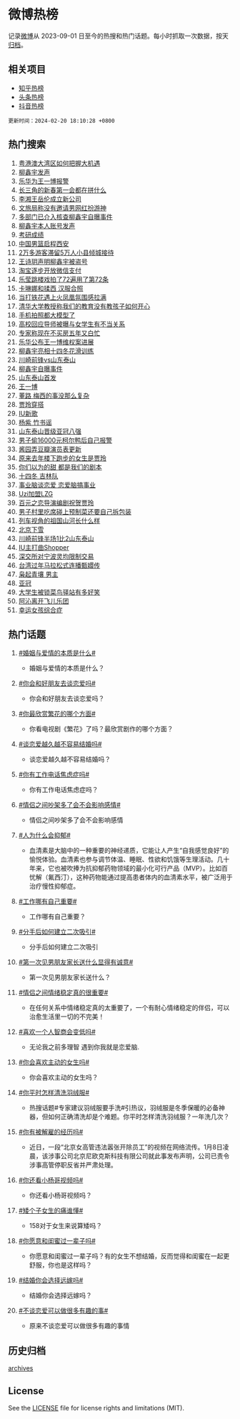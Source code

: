 # 微博热榜

记录[微博](https://www.weibo.com)从 2023-09-01 日至今的热搜和热门话题。每小时抓取一次数据，按天[归档](archives)。

## 相关项目

- [知乎热榜](https://github.com/hotarchive/zhihu)
- [头条热榜](https://github.com/hotarchive/toutiao)
- [抖音热榜](https://github.com/hotarchive/douyin)


`更新时间：2024-02-20 18:10:28 +0800`

## 热门搜索

1. [粤港澳大湾区如何把握大机遇](https://m.weibo.cn/search?containerid=100103type%3D1%26t%3D10%26q%3D%23%E7%B2%A4%E6%B8%AF%E6%BE%B3%E5%A4%A7%E6%B9%BE%E5%8C%BA%E5%A6%82%E4%BD%95%E6%8A%8A%E6%8F%A1%E5%A4%A7%E6%9C%BA%E9%81%87%23&stream_entry_id=51&isnewpage=1&extparam=seat%3D1%26pos%3D0%26dgr%3D0%26filter_type%3Drealtimehot%26c_type%3D51%26stream_entry_id%3D51%26cate%3D10103%26q%3D%2523%25E7%25B2%25A4%25E6%25B8%25AF%25E6%25BE%25B3%25E5%25A4%25A7%25E6%25B9%25BE%25E5%258C%25BA%25E5%25A6%2582%25E4%25BD%2595%25E6%258A%258A%25E6%258F%25A1%25E5%25A4%25A7%25E6%259C%25BA%25E9%2581%2587%2523%26display_time%3D1708423826%26pre_seqid%3D1708423826940028612213)
1. [柳鑫宇发声](https://m.weibo.cn/search?containerid=100103type%3D1%26t%3D10%26q%3D%E6%9F%B3%E9%91%AB%E5%AE%87%E5%8F%91%E5%A3%B0&stream_entry_id=31&isnewpage=1&extparam=seat%3D1%26band_rank%3D1%26filter_type%3Drealtimehot%26c_type%3D31%26realpos%3D1%26cate%3D5001%26lcate%3D5001%26flag%3D2%26dgr%3D0%26q%3D%25E6%259F%25B3%25E9%2591%25AB%25E5%25AE%2587%25E5%258F%2591%25E5%25A3%25B0%26stream_entry_id%3D31%26pos%3D0%26display_time%3D1708423826%26pre_seqid%3D1708423826940028612213)
1. [乐华为王一博报警](https://m.weibo.cn/search?containerid=100103type%3D1%26t%3D10%26q%3D%E4%B9%90%E5%8D%8E%E4%B8%BA%E7%8E%8B%E4%B8%80%E5%8D%9A%E6%8A%A5%E8%AD%A6&stream_entry_id=31&isnewpage=1&extparam=seat%3D1%26band_rank%3D2%26filter_type%3Drealtimehot%26c_type%3D31%26realpos%3D2%26cate%3D5001%26lcate%3D5001%26flag%3D1%26dgr%3D0%26q%3D%25E4%25B9%2590%25E5%258D%258E%25E4%25B8%25BA%25E7%258E%258B%25E4%25B8%2580%25E5%258D%259A%25E6%258A%25A5%25E8%25AD%25A6%26stream_entry_id%3D31%26pos%3D1%26display_time%3D1708423826%26pre_seqid%3D1708423826940028612213)
1. [长三角的新春第一会都在拼什么](https://m.weibo.cn/search?containerid=100103type%3D1%26t%3D10%26q%3D%23%E9%95%BF%E4%B8%89%E8%A7%92%E7%9A%84%E6%96%B0%E6%98%A5%E7%AC%AC%E4%B8%80%E4%BC%9A%E9%83%BD%E5%9C%A8%E6%8B%BC%E4%BB%80%E4%B9%88%23&stream_entry_id=31&isnewpage=1&extparam=seat%3D1%26band_rank%3D3%26filter_type%3Drealtimehot%26c_type%3D31%26realpos%3D3%26cate%3D5001%26lcate%3D5001%26flag%3D1%26dgr%3D0%26q%3D%2523%25E9%2595%25BF%25E4%25B8%2589%25E8%25A7%2592%25E7%259A%2584%25E6%2596%25B0%25E6%2598%25A5%25E7%25AC%25AC%25E4%25B8%2580%25E4%25BC%259A%25E9%2583%25BD%25E5%259C%25A8%25E6%258B%25BC%25E4%25BB%2580%25E4%25B9%2588%2523%26stream_entry_id%3D31%26pos%3D2%26display_time%3D1708423826%26pre_seqid%3D1708423826940028612213)
1. [李湘王岳伦成立新公司](https://m.weibo.cn/search?containerid=100103type%3D1%26t%3D10%26q%3D%23%E6%9D%8E%E6%B9%98%E7%8E%8B%E5%B2%B3%E4%BC%A6%E6%88%90%E7%AB%8B%E6%96%B0%E5%85%AC%E5%8F%B8%23&stream_entry_id=31&isnewpage=1&extparam=seat%3D1%26band_rank%3D4%26filter_type%3Drealtimehot%26c_type%3D31%26realpos%3D4%26cate%3D5001%26lcate%3D5001%26flag%3D1%26dgr%3D0%26q%3D%2523%25E6%259D%258E%25E6%25B9%2598%25E7%258E%258B%25E5%25B2%25B3%25E4%25BC%25A6%25E6%2588%2590%25E7%25AB%258B%25E6%2596%25B0%25E5%2585%25AC%25E5%258F%25B8%2523%26stream_entry_id%3D31%26pos%3D3%26display_time%3D1708423826%26pre_seqid%3D1708423826940028612213)
1. [文旅局称没有邀请男网红扮游神](https://m.weibo.cn/search?containerid=100103type%3D1%26t%3D10%26q%3D%23%E6%96%87%E6%97%85%E5%B1%80%E7%A7%B0%E6%B2%A1%E6%9C%89%E9%82%80%E8%AF%B7%E7%94%B7%E7%BD%91%E7%BA%A2%E6%89%AE%E6%B8%B8%E7%A5%9E%23&stream_entry_id=31&isnewpage=1&extparam=seat%3D1%26band_rank%3D5%26filter_type%3Drealtimehot%26c_type%3D31%26realpos%3D5%26cate%3D5001%26lcate%3D5001%26flag%3D1%26dgr%3D0%26q%3D%2523%25E6%2596%2587%25E6%2597%2585%25E5%25B1%2580%25E7%25A7%25B0%25E6%25B2%25A1%25E6%259C%2589%25E9%2582%2580%25E8%25AF%25B7%25E7%2594%25B7%25E7%25BD%2591%25E7%25BA%25A2%25E6%2589%25AE%25E6%25B8%25B8%25E7%25A5%259E%2523%26stream_entry_id%3D31%26pos%3D4%26display_time%3D1708423826%26pre_seqid%3D1708423826940028612213)
1. [多部门已介入核查柳鑫宇自曝事件](https://m.weibo.cn/search?containerid=100103type%3D1%26t%3D10%26q%3D%23%E5%A4%9A%E9%83%A8%E9%97%A8%E5%B7%B2%E4%BB%8B%E5%85%A5%E6%A0%B8%E6%9F%A5%E6%9F%B3%E9%91%AB%E5%AE%87%E8%87%AA%E6%9B%9D%E4%BA%8B%E4%BB%B6%23&stream_entry_id=31&isnewpage=1&extparam=seat%3D1%26band_rank%3D6%26filter_type%3Drealtimehot%26c_type%3D31%26realpos%3D6%26cate%3D5001%26lcate%3D5001%26flag%3D2%26dgr%3D0%26q%3D%2523%25E5%25A4%259A%25E9%2583%25A8%25E9%2597%25A8%25E5%25B7%25B2%25E4%25BB%258B%25E5%2585%25A5%25E6%25A0%25B8%25E6%259F%25A5%25E6%259F%25B3%25E9%2591%25AB%25E5%25AE%2587%25E8%2587%25AA%25E6%259B%259D%25E4%25BA%258B%25E4%25BB%25B6%2523%26stream_entry_id%3D31%26pos%3D5%26display_time%3D1708423826%26pre_seqid%3D1708423826940028612213)
1. [柳鑫宇本人账号发声](https://m.weibo.cn/search?containerid=100103type%3D1%26t%3D10%26q%3D%E6%9F%B3%E9%91%AB%E5%AE%87%E6%9C%AC%E4%BA%BA%E8%B4%A6%E5%8F%B7%E5%8F%91%E5%A3%B0&stream_entry_id=31&isnewpage=1&extparam=seat%3D1%26band_rank%3D7%26filter_type%3Drealtimehot%26c_type%3D31%26realpos%3D7%26cate%3D5001%26lcate%3D5001%26flag%3D1%26dgr%3D0%26q%3D%25E6%259F%25B3%25E9%2591%25AB%25E5%25AE%2587%25E6%259C%25AC%25E4%25BA%25BA%25E8%25B4%25A6%25E5%258F%25B7%25E5%258F%2591%25E5%25A3%25B0%26stream_entry_id%3D31%26pos%3D6%26display_time%3D1708423826%26pre_seqid%3D1708423826940028612213)
1. [考研成绩](https://m.weibo.cn/search?containerid=100103type%3D1%26t%3D10%26q%3D%E8%80%83%E7%A0%94%E6%88%90%E7%BB%A9&stream_entry_id=31&isnewpage=1&extparam=seat%3D1%26band_rank%3D8%26filter_type%3Drealtimehot%26c_type%3D31%26realpos%3D8%26cate%3D5001%26lcate%3D5001%26flag%3D1%26dgr%3D0%26q%3D%25E8%2580%2583%25E7%25A0%2594%25E6%2588%2590%25E7%25BB%25A9%26stream_entry_id%3D31%26pos%3D7%26display_time%3D1708423826%26pre_seqid%3D1708423826940028612213)
1. [中国男篮启程西安](https://m.weibo.cn/search?containerid=100103type%3D1%26t%3D10%26q%3D%23%E4%B8%AD%E5%9B%BD%E7%94%B7%E7%AF%AE%E5%90%AF%E7%A8%8B%E8%A5%BF%E5%AE%89%23&stream_entry_id=31&isnewpage=1&extparam=seat%3D1%26band_rank%3D9%26filter_type%3Drealtimehot%26c_type%3D31%26realpos%3D9%26cate%3D5001%26lcate%3D5001%26flag%3D32768%26dgr%3D0%26q%3D%2523%25E4%25B8%25AD%25E5%259B%25BD%25E7%2594%25B7%25E7%25AF%25AE%25E5%2590%25AF%25E7%25A8%258B%25E8%25A5%25BF%25E5%25AE%2589%2523%26stream_entry_id%3D31%26pos%3D8%26display_time%3D1708423826%26pre_seqid%3D1708423826940028612213)
1. [2万多游客滞留5万人小县倾城接待](https://m.weibo.cn/search?containerid=100103type%3D1%26t%3D10%26q%3D%232%E4%B8%87%E5%A4%9A%E6%B8%B8%E5%AE%A2%E6%BB%9E%E7%95%995%E4%B8%87%E4%BA%BA%E5%B0%8F%E5%8E%BF%E5%80%BE%E5%9F%8E%E6%8E%A5%E5%BE%85%23&stream_entry_id=31&isnewpage=1&extparam=seat%3D1%26band_rank%3D10%26filter_type%3Drealtimehot%26c_type%3D31%26realpos%3D10%26cate%3D5001%26lcate%3D5001%26flag%3D32768%26dgr%3D0%26q%3D%25232%25E4%25B8%2587%25E5%25A4%259A%25E6%25B8%25B8%25E5%25AE%25A2%25E6%25BB%259E%25E7%2595%25995%25E4%25B8%2587%25E4%25BA%25BA%25E5%25B0%258F%25E5%258E%25BF%25E5%2580%25BE%25E5%259F%258E%25E6%258E%25A5%25E5%25BE%2585%2523%26stream_entry_id%3D31%26pos%3D9%26display_time%3D1708423826%26pre_seqid%3D1708423826940028612213)
1. [王诗玥声明柳鑫宇被盗号](https://m.weibo.cn/search?containerid=100103type%3D1%26t%3D10%26q%3D%E7%8E%8B%E8%AF%97%E7%8E%A5%E5%A3%B0%E6%98%8E%E6%9F%B3%E9%91%AB%E5%AE%87%E8%A2%AB%E7%9B%97%E5%8F%B7&stream_entry_id=31&isnewpage=1&extparam=seat%3D1%26band_rank%3D11%26filter_type%3Drealtimehot%26c_type%3D31%26realpos%3D11%26cate%3D5001%26lcate%3D5001%26flag%3D0%26dgr%3D0%26q%3D%25E7%258E%258B%25E8%25AF%2597%25E7%258E%25A5%25E5%25A3%25B0%25E6%2598%258E%25E6%259F%25B3%25E9%2591%25AB%25E5%25AE%2587%25E8%25A2%25AB%25E7%259B%2597%25E5%258F%25B7%26stream_entry_id%3D31%26pos%3D10%26display_time%3D1708423826%26pre_seqid%3D1708423826940028612213)
1. [淘宝逐步开放微信支付](https://m.weibo.cn/search?containerid=100103type%3D1%26t%3D10%26q%3D%23%E6%B7%98%E5%AE%9D%E9%80%90%E6%AD%A5%E5%BC%80%E6%94%BE%E5%BE%AE%E4%BF%A1%E6%94%AF%E4%BB%98%23&stream_entry_id=31&isnewpage=1&extparam=seat%3D1%26band_rank%3D12%26filter_type%3Drealtimehot%26c_type%3D31%26realpos%3D12%26cate%3D5001%26lcate%3D5001%26flag%3D2%26dgr%3D0%26q%3D%2523%25E6%25B7%2598%25E5%25AE%259D%25E9%2580%2590%25E6%25AD%25A5%25E5%25BC%2580%25E6%2594%25BE%25E5%25BE%25AE%25E4%25BF%25A1%25E6%2594%25AF%25E4%25BB%2598%2523%26stream_entry_id%3D31%26pos%3D11%26display_time%3D1708423826%26pre_seqid%3D1708423826940028612213)
1. [乐莹跳楼戏拍了72遍用了第72条](https://m.weibo.cn/search?containerid=100103type%3D1%26t%3D10%26q%3D%E4%B9%90%E8%8E%B9%E8%B7%B3%E6%A5%BC%E6%88%8F%E6%8B%8D%E4%BA%8672%E9%81%8D%E7%94%A8%E4%BA%86%E7%AC%AC72%E6%9D%A1&stream_entry_id=31&isnewpage=1&extparam=seat%3D1%26band_rank%3D13%26filter_type%3Drealtimehot%26c_type%3D31%26realpos%3D13%26cate%3D5001%26lcate%3D5001%26flag%3D2%26dgr%3D0%26q%3D%25E4%25B9%2590%25E8%258E%25B9%25E8%25B7%25B3%25E6%25A5%25BC%25E6%2588%258F%25E6%258B%258D%25E4%25BA%258672%25E9%2581%258D%25E7%2594%25A8%25E4%25BA%2586%25E7%25AC%25AC72%25E6%259D%25A1%26stream_entry_id%3D31%26pos%3D12%26display_time%3D1708423826%26pre_seqid%3D1708423826940028612213)
1. [卡琳娜和揉西 汉服合照](https://m.weibo.cn/search?containerid=100103type%3D1%26t%3D10%26q%3D%E5%8D%A1%E7%90%B3%E5%A8%9C%E5%92%8C%E6%8F%89%E8%A5%BF+%E6%B1%89%E6%9C%8D%E5%90%88%E7%85%A7&stream_entry_id=31&isnewpage=1&extparam=seat%3D1%26band_rank%3D14%26filter_type%3Drealtimehot%26c_type%3D31%26realpos%3D14%26cate%3D5001%26lcate%3D5001%26flag%3D1%26dgr%3D0%26q%3D%25E5%258D%25A1%25E7%2590%25B3%25E5%25A8%259C%25E5%2592%258C%25E6%258F%2589%25E8%25A5%25BF%2520%25E6%25B1%2589%25E6%259C%258D%25E5%2590%2588%25E7%2585%25A7%26stream_entry_id%3D31%26pos%3D13%26display_time%3D1708423826%26pre_seqid%3D1708423826940028612213)
1. [当打铁花遇上火凤凰氛围感拉满](https://m.weibo.cn/search?containerid=100103type%3D1%26t%3D10%26q%3D%23%E5%BD%93%E6%89%93%E9%93%81%E8%8A%B1%E9%81%87%E4%B8%8A%E7%81%AB%E5%87%A4%E5%87%B0%E6%B0%9B%E5%9B%B4%E6%84%9F%E6%8B%89%E6%BB%A1%23&stream_entry_id=31&isnewpage=1&extparam=seat%3D1%26band_rank%3D15%26filter_type%3Drealtimehot%26c_type%3D31%26realpos%3D15%26cate%3D5001%26lcate%3D5001%26flag%3D0%26dgr%3D0%26q%3D%2523%25E5%25BD%2593%25E6%2589%2593%25E9%2593%2581%25E8%258A%25B1%25E9%2581%2587%25E4%25B8%258A%25E7%2581%25AB%25E5%2587%25A4%25E5%2587%25B0%25E6%25B0%259B%25E5%259B%25B4%25E6%2584%259F%25E6%258B%2589%25E6%25BB%25A1%2523%26stream_entry_id%3D31%26pos%3D14%26display_time%3D1708423826%26pre_seqid%3D1708423826940028612213)
1. [清华大学教授称我们的教育没有教孩子如何开心](https://m.weibo.cn/search?containerid=100103type%3D1%26t%3D10%26q%3D%23%E6%B8%85%E5%8D%8E%E5%A4%A7%E5%AD%A6%E6%95%99%E6%8E%88%E7%A7%B0%E6%88%91%E4%BB%AC%E7%9A%84%E6%95%99%E8%82%B2%E6%B2%A1%E6%9C%89%E6%95%99%E5%AD%A9%E5%AD%90%E5%A6%82%E4%BD%95%E5%BC%80%E5%BF%83%23&stream_entry_id=31&isnewpage=1&extparam=seat%3D1%26band_rank%3D16%26filter_type%3Drealtimehot%26c_type%3D31%26realpos%3D16%26cate%3D5001%26lcate%3D5001%26flag%3D1%26dgr%3D0%26q%3D%2523%25E6%25B8%2585%25E5%258D%258E%25E5%25A4%25A7%25E5%25AD%25A6%25E6%2595%2599%25E6%258E%2588%25E7%25A7%25B0%25E6%2588%2591%25E4%25BB%25AC%25E7%259A%2584%25E6%2595%2599%25E8%2582%25B2%25E6%25B2%25A1%25E6%259C%2589%25E6%2595%2599%25E5%25AD%25A9%25E5%25AD%2590%25E5%25A6%2582%25E4%25BD%2595%25E5%25BC%2580%25E5%25BF%2583%2523%26stream_entry_id%3D31%26pos%3D15%26display_time%3D1708423826%26pre_seqid%3D1708423826940028612213)
1. [手机拍照都大模型了](https://m.weibo.cn/search?containerid=100103type%3D1%26t%3D10%26q%3D%23%E6%89%8B%E6%9C%BA%E6%8B%8D%E7%85%A7%E9%83%BD%E5%A4%A7%E6%A8%A1%E5%9E%8B%E4%BA%86%23&stream_entry_id=31&isnewpage=1&extparam=seat%3D1%26band_rank%3D17%26filter_type%3Drealtimehot%26c_type%3D31%26realpos%3D17%26cate%3D5001%26lcate%3D5001%26flag%3D0%26dgr%3D0%26q%3D%2523%25E6%2589%258B%25E6%259C%25BA%25E6%258B%258D%25E7%2585%25A7%25E9%2583%25BD%25E5%25A4%25A7%25E6%25A8%25A1%25E5%259E%258B%25E4%25BA%2586%2523%26adid%3D223624%26stream_entry_id%3D31%26pos%3D16%26display_time%3D1708423826%26pre_seqid%3D1708423826940028612213)
1. [高校回应导师被曝与女学生有不当关系](https://m.weibo.cn/search?containerid=100103type%3D1%26t%3D10%26q%3D%23%E9%AB%98%E6%A0%A1%E5%9B%9E%E5%BA%94%E5%AF%BC%E5%B8%88%E8%A2%AB%E6%9B%9D%E4%B8%8E%E5%A5%B3%E5%AD%A6%E7%94%9F%E6%9C%89%E4%B8%8D%E5%BD%93%E5%85%B3%E7%B3%BB%23&stream_entry_id=31&isnewpage=1&extparam=seat%3D1%26band_rank%3D18%26filter_type%3Drealtimehot%26c_type%3D31%26realpos%3D18%26cate%3D5001%26lcate%3D5001%26flag%3D1%26dgr%3D0%26q%3D%2523%25E9%25AB%2598%25E6%25A0%25A1%25E5%259B%259E%25E5%25BA%2594%25E5%25AF%25BC%25E5%25B8%2588%25E8%25A2%25AB%25E6%259B%259D%25E4%25B8%258E%25E5%25A5%25B3%25E5%25AD%25A6%25E7%2594%259F%25E6%259C%2589%25E4%25B8%258D%25E5%25BD%2593%25E5%2585%25B3%25E7%25B3%25BB%2523%26stream_entry_id%3D31%26pos%3D17%26display_time%3D1708423826%26pre_seqid%3D1708423826940028612213)
1. [专家称现在不买房五年又白忙](https://m.weibo.cn/search?containerid=100103type%3D1%26t%3D10%26q%3D%23%E4%B8%93%E5%AE%B6%E7%A7%B0%E7%8E%B0%E5%9C%A8%E4%B8%8D%E4%B9%B0%E6%88%BF%E4%BA%94%E5%B9%B4%E5%8F%88%E7%99%BD%E5%BF%99%23&stream_entry_id=31&isnewpage=1&extparam=seat%3D1%26band_rank%3D19%26filter_type%3Drealtimehot%26c_type%3D31%26realpos%3D19%26cate%3D5001%26lcate%3D5001%26flag%3D0%26dgr%3D0%26q%3D%2523%25E4%25B8%2593%25E5%25AE%25B6%25E7%25A7%25B0%25E7%258E%25B0%25E5%259C%25A8%25E4%25B8%258D%25E4%25B9%25B0%25E6%2588%25BF%25E4%25BA%2594%25E5%25B9%25B4%25E5%258F%2588%25E7%2599%25BD%25E5%25BF%2599%2523%26stream_entry_id%3D31%26pos%3D18%26display_time%3D1708423826%26pre_seqid%3D1708423826940028612213)
1. [乐华公布王一博维权案进展](https://m.weibo.cn/search?containerid=100103type%3D1%26t%3D10%26q%3D%E4%B9%90%E5%8D%8E%E5%85%AC%E5%B8%83%E7%8E%8B%E4%B8%80%E5%8D%9A%E7%BB%B4%E6%9D%83%E6%A1%88%E8%BF%9B%E5%B1%95&stream_entry_id=31&isnewpage=1&extparam=seat%3D1%26band_rank%3D20%26filter_type%3Drealtimehot%26c_type%3D31%26realpos%3D20%26cate%3D5001%26lcate%3D5001%26flag%3D0%26dgr%3D0%26q%3D%25E4%25B9%2590%25E5%258D%258E%25E5%2585%25AC%25E5%25B8%2583%25E7%258E%258B%25E4%25B8%2580%25E5%258D%259A%25E7%25BB%25B4%25E6%259D%2583%25E6%25A1%2588%25E8%25BF%259B%25E5%25B1%2595%26stream_entry_id%3D31%26pos%3D19%26display_time%3D1708423826%26pre_seqid%3D1708423826940028612213)
1. [柳鑫宇亮相十四冬花滑训练](https://m.weibo.cn/search?containerid=100103type%3D1%26t%3D10%26q%3D%23%E6%9F%B3%E9%91%AB%E5%AE%87%E4%BA%AE%E7%9B%B8%E5%8D%81%E5%9B%9B%E5%86%AC%E8%8A%B1%E6%BB%91%E8%AE%AD%E7%BB%83%23&stream_entry_id=31&isnewpage=1&extparam=seat%3D1%26band_rank%3D21%26filter_type%3Drealtimehot%26c_type%3D31%26realpos%3D21%26cate%3D5001%26lcate%3D5001%26flag%3D0%26dgr%3D0%26q%3D%2523%25E6%259F%25B3%25E9%2591%25AB%25E5%25AE%2587%25E4%25BA%25AE%25E7%259B%25B8%25E5%258D%2581%25E5%259B%259B%25E5%2586%25AC%25E8%258A%25B1%25E6%25BB%2591%25E8%25AE%25AD%25E7%25BB%2583%2523%26stream_entry_id%3D31%26pos%3D20%26display_time%3D1708423826%26pre_seqid%3D1708423826940028612213)
1. [川崎前锋vs山东泰山](https://m.weibo.cn/search?containerid=100103type%3D1%26t%3D10%26q%3D%23%E5%B7%9D%E5%B4%8E%E5%89%8D%E9%94%8Bvs%E5%B1%B1%E4%B8%9C%E6%B3%B0%E5%B1%B1%23&stream_entry_id=31&isnewpage=1&extparam=seat%3D1%26band_rank%3D22%26filter_type%3Drealtimehot%26c_type%3D31%26realpos%3D22%26cate%3D5001%26lcate%3D5001%26flag%3D1%26dgr%3D0%26q%3D%2523%25E5%25B7%259D%25E5%25B4%258E%25E5%2589%258D%25E9%2594%258Bvs%25E5%25B1%25B1%25E4%25B8%259C%25E6%25B3%25B0%25E5%25B1%25B1%2523%26stream_entry_id%3D31%26pos%3D21%26display_time%3D1708423826%26pre_seqid%3D1708423826940028612213)
1. [柳鑫宇自曝事件](https://m.weibo.cn/search?containerid=100103type%3D1%26t%3D10%26q%3D%E6%9F%B3%E9%91%AB%E5%AE%87%E8%87%AA%E6%9B%9D%E4%BA%8B%E4%BB%B6&stream_entry_id=31&isnewpage=1&extparam=seat%3D1%26band_rank%3D23%26filter_type%3Drealtimehot%26c_type%3D31%26realpos%3D23%26cate%3D5001%26lcate%3D5001%26flag%3D1%26dgr%3D0%26q%3D%25E6%259F%25B3%25E9%2591%25AB%25E5%25AE%2587%25E8%2587%25AA%25E6%259B%259D%25E4%25BA%258B%25E4%25BB%25B6%26stream_entry_id%3D31%26pos%3D22%26display_time%3D1708423826%26pre_seqid%3D1708423826940028612213)
1. [山东泰山首发](https://m.weibo.cn/search?containerid=100103type%3D1%26t%3D10%26q%3D%E5%B1%B1%E4%B8%9C%E6%B3%B0%E5%B1%B1%E9%A6%96%E5%8F%91&stream_entry_id=31&isnewpage=1&extparam=seat%3D1%26band_rank%3D24%26filter_type%3Drealtimehot%26c_type%3D31%26realpos%3D24%26cate%3D5001%26lcate%3D5001%26flag%3D1%26dgr%3D0%26q%3D%25E5%25B1%25B1%25E4%25B8%259C%25E6%25B3%25B0%25E5%25B1%25B1%25E9%25A6%2596%25E5%258F%2591%26stream_entry_id%3D31%26pos%3D23%26display_time%3D1708423826%26pre_seqid%3D1708423826940028612213)
1. [王一博](https://m.weibo.cn/search?containerid=100103type%3D1%26t%3D10%26q%3D%E7%8E%8B%E4%B8%80%E5%8D%9A&stream_entry_id=31&isnewpage=1&extparam=seat%3D1%26band_rank%3D25%26filter_type%3Drealtimehot%26c_type%3D31%26realpos%3D25%26cate%3D5001%26lcate%3D5001%26flag%3D0%26dgr%3D0%26q%3D%25E7%258E%258B%25E4%25B8%2580%25E5%258D%259A%26stream_entry_id%3D31%26pos%3D24%26display_time%3D1708423826%26pre_seqid%3D1708423826940028612213)
1. [董路 梅西的事没那么复杂](https://m.weibo.cn/search?containerid=100103type%3D1%26t%3D10%26q%3D%E8%91%A3%E8%B7%AF+%E6%A2%85%E8%A5%BF%E7%9A%84%E4%BA%8B%E6%B2%A1%E9%82%A3%E4%B9%88%E5%A4%8D%E6%9D%82&stream_entry_id=31&isnewpage=1&extparam=seat%3D1%26band_rank%3D26%26filter_type%3Drealtimehot%26c_type%3D31%26realpos%3D26%26cate%3D5001%26lcate%3D5001%26flag%3D1%26dgr%3D0%26q%3D%25E8%2591%25A3%25E8%25B7%25AF%2520%25E6%25A2%2585%25E8%25A5%25BF%25E7%259A%2584%25E4%25BA%258B%25E6%25B2%25A1%25E9%2582%25A3%25E4%25B9%2588%25E5%25A4%258D%25E6%259D%2582%26stream_entry_id%3D31%26pos%3D25%26display_time%3D1708423826%26pre_seqid%3D1708423826940028612213)
1. [贾玲穿搭](https://m.weibo.cn/search?containerid=100103type%3D1%26t%3D10%26q%3D%E8%B4%BE%E7%8E%B2%E7%A9%BF%E6%90%AD&stream_entry_id=31&isnewpage=1&extparam=seat%3D1%26band_rank%3D27%26filter_type%3Drealtimehot%26c_type%3D31%26realpos%3D27%26cate%3D5001%26lcate%3D5001%26flag%3D1%26dgr%3D0%26q%3D%25E8%25B4%25BE%25E7%258E%25B2%25E7%25A9%25BF%25E6%2590%25AD%26stream_entry_id%3D31%26pos%3D26%26display_time%3D1708423826%26pre_seqid%3D1708423826940028612213)
1. [IU新歌](https://m.weibo.cn/search?containerid=100103type%3D1%26t%3D10%26q%3DIU%E6%96%B0%E6%AD%8C&stream_entry_id=31&isnewpage=1&extparam=seat%3D1%26band_rank%3D28%26filter_type%3Drealtimehot%26c_type%3D31%26realpos%3D28%26cate%3D5001%26lcate%3D5001%26flag%3D1%26dgr%3D0%26q%3DIU%25E6%2596%25B0%25E6%25AD%258C%26stream_entry_id%3D31%26pos%3D27%26display_time%3D1708423826%26pre_seqid%3D1708423826940028612213)
1. [杨紫 竹书谣](https://m.weibo.cn/search?containerid=100103type%3D1%26t%3D10%26q%3D%E6%9D%A8%E7%B4%AB+%E7%AB%B9%E4%B9%A6%E8%B0%A3&stream_entry_id=31&isnewpage=1&extparam=seat%3D1%26band_rank%3D29%26filter_type%3Drealtimehot%26c_type%3D31%26realpos%3D29%26cate%3D5001%26lcate%3D5001%26flag%3D1%26dgr%3D0%26q%3D%25E6%259D%25A8%25E7%25B4%25AB%2520%25E7%25AB%25B9%25E4%25B9%25A6%25E8%25B0%25A3%26stream_entry_id%3D31%26pos%3D28%26display_time%3D1708423826%26pre_seqid%3D1708423826940028612213)
1. [山东泰山晋级亚冠八强](https://m.weibo.cn/search?containerid=100103type%3D1%26t%3D10%26q%3D%23%E5%B1%B1%E4%B8%9C%E6%B3%B0%E5%B1%B1%E6%99%8B%E7%BA%A7%E4%BA%9A%E5%86%A0%E5%85%AB%E5%BC%BA%23&stream_entry_id=31&isnewpage=1&extparam=seat%3D1%26band_rank%3D30%26filter_type%3Drealtimehot%26c_type%3D31%26realpos%3D30%26cate%3D5001%26lcate%3D5001%26flag%3D1%26dgr%3D0%26q%3D%2523%25E5%25B1%25B1%25E4%25B8%259C%25E6%25B3%25B0%25E5%25B1%25B1%25E6%2599%258B%25E7%25BA%25A7%25E4%25BA%259A%25E5%2586%25A0%25E5%2585%25AB%25E5%25BC%25BA%2523%26stream_entry_id%3D31%26pos%3D29%26display_time%3D1708423826%26pre_seqid%3D1708423826940028612213)
1. [男子偷16000元柯尔鸭后自己报警](https://m.weibo.cn/search?containerid=100103type%3D1%26t%3D10%26q%3D%23%E7%94%B7%E5%AD%90%E5%81%B716000%E5%85%83%E6%9F%AF%E5%B0%94%E9%B8%AD%E5%90%8E%E8%87%AA%E5%B7%B1%E6%8A%A5%E8%AD%A6%23&stream_entry_id=31&isnewpage=1&extparam=seat%3D1%26band_rank%3D31%26filter_type%3Drealtimehot%26c_type%3D31%26realpos%3D31%26cate%3D5001%26lcate%3D5001%26flag%3D1%26dgr%3D0%26q%3D%2523%25E7%2594%25B7%25E5%25AD%2590%25E5%2581%25B716000%25E5%2585%2583%25E6%259F%25AF%25E5%25B0%2594%25E9%25B8%25AD%25E5%2590%258E%25E8%2587%25AA%25E5%25B7%25B1%25E6%258A%25A5%25E8%25AD%25A6%2523%26stream_entry_id%3D31%26pos%3D30%26display_time%3D1708423826%26pre_seqid%3D1708423826940028612213)
1. [酱园弄豆瓣演员表更新](https://m.weibo.cn/search?containerid=100103type%3D1%26t%3D10%26q%3D%23%E9%85%B1%E5%9B%AD%E5%BC%84%E8%B1%86%E7%93%A3%E6%BC%94%E5%91%98%E8%A1%A8%E6%9B%B4%E6%96%B0%23&stream_entry_id=31&isnewpage=1&extparam=seat%3D1%26band_rank%3D32%26filter_type%3Drealtimehot%26c_type%3D31%26realpos%3D32%26cate%3D5001%26lcate%3D5001%26flag%3D1%26dgr%3D0%26q%3D%2523%25E9%2585%25B1%25E5%259B%25AD%25E5%25BC%2584%25E8%25B1%2586%25E7%2593%25A3%25E6%25BC%2594%25E5%2591%2598%25E8%25A1%25A8%25E6%259B%25B4%25E6%2596%25B0%2523%26stream_entry_id%3D31%26pos%3D31%26display_time%3D1708423826%26pre_seqid%3D1708423826940028612213)
1. [原来去年楼下跑步的女生是贾玲](https://m.weibo.cn/search?containerid=100103type%3D1%26t%3D10%26q%3D%23%E5%8E%9F%E6%9D%A5%E5%8E%BB%E5%B9%B4%E6%A5%BC%E4%B8%8B%E8%B7%91%E6%AD%A5%E7%9A%84%E5%A5%B3%E7%94%9F%E6%98%AF%E8%B4%BE%E7%8E%B2%23&stream_entry_id=31&isnewpage=1&extparam=seat%3D1%26band_rank%3D33%26filter_type%3Drealtimehot%26c_type%3D31%26realpos%3D33%26cate%3D5001%26lcate%3D5001%26flag%3D0%26dgr%3D0%26q%3D%2523%25E5%258E%259F%25E6%259D%25A5%25E5%258E%25BB%25E5%25B9%25B4%25E6%25A5%25BC%25E4%25B8%258B%25E8%25B7%2591%25E6%25AD%25A5%25E7%259A%2584%25E5%25A5%25B3%25E7%2594%259F%25E6%2598%25AF%25E8%25B4%25BE%25E7%258E%25B2%2523%26stream_entry_id%3D31%26pos%3D32%26display_time%3D1708423826%26pre_seqid%3D1708423826940028612213)
1. [你们以为的甜 都是我们的剧本](https://m.weibo.cn/search?containerid=100103type%3D1%26t%3D10%26q%3D%E4%BD%A0%E4%BB%AC%E4%BB%A5%E4%B8%BA%E7%9A%84%E7%94%9C+%E9%83%BD%E6%98%AF%E6%88%91%E4%BB%AC%E7%9A%84%E5%89%A7%E6%9C%AC&stream_entry_id=31&isnewpage=1&extparam=seat%3D1%26band_rank%3D34%26filter_type%3Drealtimehot%26c_type%3D31%26realpos%3D34%26cate%3D5001%26lcate%3D5001%26flag%3D0%26dgr%3D0%26q%3D%25E4%25BD%25A0%25E4%25BB%25AC%25E4%25BB%25A5%25E4%25B8%25BA%25E7%259A%2584%25E7%2594%259C%2520%25E9%2583%25BD%25E6%2598%25AF%25E6%2588%2591%25E4%25BB%25AC%25E7%259A%2584%25E5%2589%25A7%25E6%259C%25AC%26stream_entry_id%3D31%26pos%3D33%26display_time%3D1708423826%26pre_seqid%3D1708423826940028612213)
1. [十四冬 吉林队](https://m.weibo.cn/search?containerid=100103type%3D1%26t%3D10%26q%3D%E5%8D%81%E5%9B%9B%E5%86%AC+%E5%90%89%E6%9E%97%E9%98%9F&stream_entry_id=31&isnewpage=1&extparam=seat%3D1%26band_rank%3D35%26filter_type%3Drealtimehot%26c_type%3D31%26realpos%3D35%26cate%3D5001%26lcate%3D5001%26flag%3D1%26dgr%3D0%26q%3D%25E5%258D%2581%25E5%259B%259B%25E5%2586%25AC%2520%25E5%2590%2589%25E6%259E%2597%25E9%2598%259F%26stream_entry_id%3D31%26pos%3D34%26display_time%3D1708423826%26pre_seqid%3D1708423826940028612213)
1. [事业脑谈恋爱 恋爱脑搞事业](https://m.weibo.cn/search?containerid=100103type%3D1%26t%3D10%26q%3D%E4%BA%8B%E4%B8%9A%E8%84%91%E8%B0%88%E6%81%8B%E7%88%B1+%E6%81%8B%E7%88%B1%E8%84%91%E6%90%9E%E4%BA%8B%E4%B8%9A&stream_entry_id=31&isnewpage=1&extparam=seat%3D1%26band_rank%3D36%26filter_type%3Drealtimehot%26c_type%3D31%26realpos%3D36%26cate%3D5001%26lcate%3D5001%26flag%3D1%26dgr%3D0%26q%3D%25E4%25BA%258B%25E4%25B8%259A%25E8%2584%2591%25E8%25B0%2588%25E6%2581%258B%25E7%2588%25B1%2520%25E6%2581%258B%25E7%2588%25B1%25E8%2584%2591%25E6%2590%259E%25E4%25BA%258B%25E4%25B8%259A%26stream_entry_id%3D31%26pos%3D35%26display_time%3D1708423826%26pre_seqid%3D1708423826940028612213)
1. [Uzi加盟LZG](https://m.weibo.cn/search?containerid=100103type%3D1%26t%3D10%26q%3D%23Uzi%E5%8A%A0%E7%9B%9FLZG%23&stream_entry_id=31&isnewpage=1&extparam=seat%3D1%26band_rank%3D37%26filter_type%3Drealtimehot%26c_type%3D31%26realpos%3D37%26cate%3D5001%26lcate%3D5001%26flag%3D0%26dgr%3D0%26q%3D%2523Uzi%25E5%258A%25A0%25E7%259B%259FLZG%2523%26stream_entry_id%3D31%26pos%3D36%26display_time%3D1708423826%26pre_seqid%3D1708423826940028612213)
1. [百元之恋导演编剧祝贺贾玲](https://m.weibo.cn/search?containerid=100103type%3D1%26t%3D10%26q%3D%23%E7%99%BE%E5%85%83%E4%B9%8B%E6%81%8B%E5%AF%BC%E6%BC%94%E7%BC%96%E5%89%A7%E7%A5%9D%E8%B4%BA%E8%B4%BE%E7%8E%B2%23&stream_entry_id=31&isnewpage=1&extparam=seat%3D1%26band_rank%3D38%26filter_type%3Drealtimehot%26c_type%3D31%26realpos%3D38%26cate%3D5001%26lcate%3D5001%26flag%3D1%26dgr%3D0%26q%3D%2523%25E7%2599%25BE%25E5%2585%2583%25E4%25B9%258B%25E6%2581%258B%25E5%25AF%25BC%25E6%25BC%2594%25E7%25BC%2596%25E5%2589%25A7%25E7%25A5%259D%25E8%25B4%25BA%25E8%25B4%25BE%25E7%258E%25B2%2523%26stream_entry_id%3D31%26pos%3D37%26display_time%3D1708423826%26pre_seqid%3D1708423826940028612213)
1. [男子村里吃席碰上预制菜还要自己拆包装](https://m.weibo.cn/search?containerid=100103type%3D1%26t%3D10%26q%3D%23%E7%94%B7%E5%AD%90%E6%9D%91%E9%87%8C%E5%90%83%E5%B8%AD%E7%A2%B0%E4%B8%8A%E9%A2%84%E5%88%B6%E8%8F%9C%E8%BF%98%E8%A6%81%E8%87%AA%E5%B7%B1%E6%8B%86%E5%8C%85%E8%A3%85%23&stream_entry_id=31&isnewpage=1&extparam=seat%3D1%26band_rank%3D39%26filter_type%3Drealtimehot%26c_type%3D31%26realpos%3D39%26cate%3D5001%26lcate%3D5001%26flag%3D1%26dgr%3D0%26q%3D%2523%25E7%2594%25B7%25E5%25AD%2590%25E6%259D%2591%25E9%2587%258C%25E5%2590%2583%25E5%25B8%25AD%25E7%25A2%25B0%25E4%25B8%258A%25E9%25A2%2584%25E5%2588%25B6%25E8%258F%259C%25E8%25BF%2598%25E8%25A6%2581%25E8%2587%25AA%25E5%25B7%25B1%25E6%258B%2586%25E5%258C%2585%25E8%25A3%2585%2523%26stream_entry_id%3D31%26pos%3D38%26display_time%3D1708423826%26pre_seqid%3D1708423826940028612213)
1. [列车视角的祖国山河长什么样](https://m.weibo.cn/search?containerid=100103type%3D1%26t%3D10%26q%3D%23%E5%88%97%E8%BD%A6%E8%A7%86%E8%A7%92%E7%9A%84%E7%A5%96%E5%9B%BD%E5%B1%B1%E6%B2%B3%E9%95%BF%E4%BB%80%E4%B9%88%E6%A0%B7%23&stream_entry_id=31&isnewpage=1&extparam=seat%3D1%26band_rank%3D40%26filter_type%3Drealtimehot%26c_type%3D31%26realpos%3D40%26cate%3D5001%26lcate%3D5001%26flag%3D1%26dgr%3D0%26q%3D%2523%25E5%2588%2597%25E8%25BD%25A6%25E8%25A7%2586%25E8%25A7%2592%25E7%259A%2584%25E7%25A5%2596%25E5%259B%25BD%25E5%25B1%25B1%25E6%25B2%25B3%25E9%2595%25BF%25E4%25BB%2580%25E4%25B9%2588%25E6%25A0%25B7%2523%26stream_entry_id%3D31%26pos%3D39%26display_time%3D1708423826%26pre_seqid%3D1708423826940028612213)
1. [北京下雪](https://m.weibo.cn/search?containerid=100103type%3D1%26t%3D10%26q%3D%E5%8C%97%E4%BA%AC%E4%B8%8B%E9%9B%AA&stream_entry_id=31&isnewpage=1&extparam=seat%3D1%26band_rank%3D41%26filter_type%3Drealtimehot%26c_type%3D31%26realpos%3D41%26cate%3D5001%26lcate%3D5001%26flag%3D1%26dgr%3D0%26q%3D%25E5%258C%2597%25E4%25BA%25AC%25E4%25B8%258B%25E9%259B%25AA%26stream_entry_id%3D31%26pos%3D40%26display_time%3D1708423826%26pre_seqid%3D1708423826940028612213)
1. [川崎前锋半场1比2山东泰山](https://m.weibo.cn/search?containerid=100103type%3D1%26t%3D10%26q%3D%23%E5%B7%9D%E5%B4%8E%E5%89%8D%E9%94%8B%E5%8D%8A%E5%9C%BA1%E6%AF%942%E5%B1%B1%E4%B8%9C%E6%B3%B0%E5%B1%B1%23&stream_entry_id=31&isnewpage=1&extparam=seat%3D1%26band_rank%3D42%26filter_type%3Drealtimehot%26c_type%3D31%26realpos%3D42%26cate%3D5001%26lcate%3D5001%26flag%3D1%26dgr%3D0%26q%3D%2523%25E5%25B7%259D%25E5%25B4%258E%25E5%2589%258D%25E9%2594%258B%25E5%258D%258A%25E5%259C%25BA1%25E6%25AF%25942%25E5%25B1%25B1%25E4%25B8%259C%25E6%25B3%25B0%25E5%25B1%25B1%2523%26stream_entry_id%3D31%26pos%3D41%26display_time%3D1708423826%26pre_seqid%3D1708423826940028612213)
1. [IU主打曲Shopper](https://m.weibo.cn/search?containerid=100103type%3D1%26t%3D10%26q%3D%23IU%E4%B8%BB%E6%89%93%E6%9B%B2Shopper%23&stream_entry_id=31&isnewpage=1&extparam=seat%3D1%26band_rank%3D43%26filter_type%3Drealtimehot%26c_type%3D31%26realpos%3D43%26cate%3D5001%26lcate%3D5001%26flag%3D1%26dgr%3D0%26q%3D%2523IU%25E4%25B8%25BB%25E6%2589%2593%25E6%259B%25B2Shopper%2523%26stream_entry_id%3D31%26pos%3D42%26display_time%3D1708423826%26pre_seqid%3D1708423826940028612213)
1. [深交所对宁波灵均限制交易](https://m.weibo.cn/search?containerid=100103type%3D1%26t%3D10%26q%3D%23%E6%B7%B1%E4%BA%A4%E6%89%80%E5%AF%B9%E5%AE%81%E6%B3%A2%E7%81%B5%E5%9D%87%E9%99%90%E5%88%B6%E4%BA%A4%E6%98%93%23&stream_entry_id=31&isnewpage=1&extparam=seat%3D1%26band_rank%3D44%26filter_type%3Drealtimehot%26c_type%3D31%26realpos%3D44%26cate%3D5001%26lcate%3D5001%26flag%3D1%26dgr%3D0%26q%3D%2523%25E6%25B7%25B1%25E4%25BA%25A4%25E6%2589%2580%25E5%25AF%25B9%25E5%25AE%2581%25E6%25B3%25A2%25E7%2581%25B5%25E5%259D%2587%25E9%2599%2590%25E5%2588%25B6%25E4%25BA%25A4%25E6%2598%2593%2523%26stream_entry_id%3D31%26pos%3D43%26display_time%3D1708423826%26pre_seqid%3D1708423826940028612213)
1. [台湾过年马拉松式连播甄嬛传](https://m.weibo.cn/search?containerid=100103type%3D1%26t%3D10%26q%3D%23%E5%8F%B0%E6%B9%BE%E8%BF%87%E5%B9%B4%E9%A9%AC%E6%8B%89%E6%9D%BE%E5%BC%8F%E8%BF%9E%E6%92%AD%E7%94%84%E5%AC%9B%E4%BC%A0%23&stream_entry_id=31&isnewpage=1&extparam=seat%3D1%26band_rank%3D45%26filter_type%3Drealtimehot%26c_type%3D31%26realpos%3D45%26cate%3D5001%26lcate%3D5001%26flag%3D1%26dgr%3D0%26q%3D%2523%25E5%258F%25B0%25E6%25B9%25BE%25E8%25BF%2587%25E5%25B9%25B4%25E9%25A9%25AC%25E6%258B%2589%25E6%259D%25BE%25E5%25BC%258F%25E8%25BF%259E%25E6%2592%25AD%25E7%2594%2584%25E5%25AC%259B%25E4%25BC%25A0%2523%26stream_entry_id%3D31%26pos%3D44%26display_time%3D1708423826%26pre_seqid%3D1708423826940028612213)
1. [枭起青壤 男主](https://m.weibo.cn/search?containerid=100103type%3D1%26t%3D10%26q%3D%E6%9E%AD%E8%B5%B7%E9%9D%92%E5%A3%A4+%E7%94%B7%E4%B8%BB&stream_entry_id=31&isnewpage=1&extparam=seat%3D1%26band_rank%3D46%26filter_type%3Drealtimehot%26c_type%3D31%26realpos%3D46%26cate%3D5001%26lcate%3D5001%26flag%3D0%26dgr%3D0%26q%3D%25E6%259E%25AD%25E8%25B5%25B7%25E9%259D%2592%25E5%25A3%25A4%2520%25E7%2594%25B7%25E4%25B8%25BB%26stream_entry_id%3D31%26pos%3D45%26display_time%3D1708423826%26pre_seqid%3D1708423826940028612213)
1. [亚冠](https://m.weibo.cn/search?containerid=100103type%3D1%26t%3D10%26q%3D%E4%BA%9A%E5%86%A0&stream_entry_id=31&isnewpage=1&extparam=seat%3D1%26band_rank%3D47%26filter_type%3Drealtimehot%26c_type%3D31%26realpos%3D47%26cate%3D5001%26lcate%3D5001%26flag%3D1%26dgr%3D0%26q%3D%25E4%25BA%259A%25E5%2586%25A0%26stream_entry_id%3D31%26pos%3D46%26display_time%3D1708423826%26pre_seqid%3D1708423826940028612213)
1. [大学生被锁菜鸟驿站有多好笑](https://m.weibo.cn/search?containerid=100103type%3D1%26t%3D10%26q%3D%E5%A4%A7%E5%AD%A6%E7%94%9F%E8%A2%AB%E9%94%81%E8%8F%9C%E9%B8%9F%E9%A9%BF%E7%AB%99%E6%9C%89%E5%A4%9A%E5%A5%BD%E7%AC%91&stream_entry_id=31&isnewpage=1&extparam=seat%3D1%26band_rank%3D48%26filter_type%3Drealtimehot%26c_type%3D31%26realpos%3D48%26cate%3D5001%26lcate%3D5001%26flag%3D0%26dgr%3D0%26q%3D%25E5%25A4%25A7%25E5%25AD%25A6%25E7%2594%259F%25E8%25A2%25AB%25E9%2594%2581%25E8%258F%259C%25E9%25B8%259F%25E9%25A9%25BF%25E7%25AB%2599%25E6%259C%2589%25E5%25A4%259A%25E5%25A5%25BD%25E7%25AC%2591%26stream_entry_id%3D31%26pos%3D47%26display_time%3D1708423826%26pre_seqid%3D1708423826940028612213)
1. [阿沁离开飞儿乐团](https://m.weibo.cn/search?containerid=100103type%3D1%26t%3D10%26q%3D%23%E9%98%BF%E6%B2%81%E7%A6%BB%E5%BC%80%E9%A3%9E%E5%84%BF%E4%B9%90%E5%9B%A2%23&stream_entry_id=31&isnewpage=1&extparam=seat%3D1%26band_rank%3D49%26filter_type%3Drealtimehot%26c_type%3D31%26realpos%3D49%26cate%3D5001%26lcate%3D5001%26flag%3D0%26dgr%3D0%26q%3D%2523%25E9%2598%25BF%25E6%25B2%2581%25E7%25A6%25BB%25E5%25BC%2580%25E9%25A3%259E%25E5%2584%25BF%25E4%25B9%2590%25E5%259B%25A2%2523%26stream_entry_id%3D31%26pos%3D48%26display_time%3D1708423826%26pre_seqid%3D1708423826940028612213)
1. [幸运女孩综合症](https://m.weibo.cn/search?containerid=100103type%3D1%26t%3D10%26q%3D%23%E5%B9%B8%E8%BF%90%E5%A5%B3%E5%AD%A9%E7%BB%BC%E5%90%88%E7%97%87%23&stream_entry_id=31&isnewpage=1&extparam=seat%3D1%26band_rank%3D50%26filter_type%3Drealtimehot%26c_type%3D31%26realpos%3D50%26cate%3D5001%26lcate%3D5001%26flag%3D1%26dgr%3D0%26q%3D%2523%25E5%25B9%25B8%25E8%25BF%2590%25E5%25A5%25B3%25E5%25AD%25A9%25E7%25BB%25BC%25E5%2590%2588%25E7%2597%2587%2523%26stream_entry_id%3D31%26pos%3D49%26display_time%3D1708423826%26pre_seqid%3D1708423826940028612213)

## 热门话题

1. [#婚姻与爱情的本质是什么#](https://m.weibo.cn/search?containerid=231522type%3D1%26t%3D10%26q%3D%23%E5%A9%9A%E5%A7%BB%E4%B8%8E%E7%88%B1%E6%83%85%E7%9A%84%E6%9C%AC%E8%B4%A8%E6%98%AF%E4%BB%80%E4%B9%88%23&stream_entry_id=128&isnewpage=1&extparam=seat%3D1%26pos%3D1-0-0%26unitid%3D1704881162756%26c_type%3D128%26dgr%3D0%26cate%3D5004%26lcate%3D5004%26display_time%3D1708423828%26pre_seqid%3D1708423828234911451238)
    - 婚姻与爱情的本质是什么？

1. [#你会和好朋友去谈恋爱吗#](https://m.weibo.cn/search?containerid=231522type%3D1%26t%3D10%26q%3D%23%E4%BD%A0%E4%BC%9A%E5%92%8C%E5%A5%BD%E6%9C%8B%E5%8F%8B%E5%8E%BB%E8%B0%88%E6%81%8B%E7%88%B1%E5%90%97%23&stream_entry_id=128&isnewpage=1&extparam=seat%3D1%26pos%3D1-0-1%26unitid%3D1704849959446%26c_type%3D128%26dgr%3D0%26cate%3D5004%26lcate%3D5004%26display_time%3D1708423828%26pre_seqid%3D1708423828234911451238)
    - 你会和好朋友去谈恋爱吗？

1. [#你最欣赏繁花的哪个方面#](https://m.weibo.cn/search?containerid=231522type%3D1%26t%3D10%26q%3D%23%E4%BD%A0%E6%9C%80%E6%AC%A3%E8%B5%8F%E7%B9%81%E8%8A%B1%E7%9A%84%E5%93%AA%E4%B8%AA%E6%96%B9%E9%9D%A2%23&stream_entry_id=128&isnewpage=1&extparam=seat%3D1%26pos%3D1-0-2%26unitid%3D1704872158127%26c_type%3D128%26dgr%3D0%26cate%3D5004%26lcate%3D5004%26display_time%3D1708423828%26pre_seqid%3D1708423828234911451238)
    - 你看电视剧《繁花》了吗？最欣赏剧作的哪个方面？

1. [#谈恋爱越久越不容易结婚吗#](https://m.weibo.cn/search?containerid=231522type%3D1%26t%3D10%26q%3D%23%E8%B0%88%E6%81%8B%E7%88%B1%E8%B6%8A%E4%B9%85%E8%B6%8A%E4%B8%8D%E5%AE%B9%E6%98%93%E7%BB%93%E5%A9%9A%E5%90%97%23&stream_entry_id=128&isnewpage=1&extparam=seat%3D1%26pos%3D1-0-3%26unitid%3D1704871559387%26c_type%3D128%26dgr%3D0%26cate%3D5004%26lcate%3D5004%26display_time%3D1708423828%26pre_seqid%3D1708423828234911451238)
    - 谈恋爱越久越不容易结婚吗？

1. [#你有工作电话焦虑症吗#](https://m.weibo.cn/search?containerid=231522type%3D1%26t%3D10%26q%3D%23%E4%BD%A0%E6%9C%89%E5%B7%A5%E4%BD%9C%E7%94%B5%E8%AF%9D%E7%84%A6%E8%99%91%E7%97%87%E5%90%97%23&stream_entry_id=128&isnewpage=1&extparam=seat%3D1%26pos%3D1-0-4%26unitid%3D1704877884678%26c_type%3D128%26dgr%3D0%26cate%3D5004%26lcate%3D5004%26display_time%3D1708423828%26pre_seqid%3D1708423828234911451238)
    - 你有工作电话焦虑症吗？

1. [#情侣之间吵架多了会不会影响感情#](https://m.weibo.cn/search?containerid=231522type%3D1%26t%3D10%26q%3D%23%E6%83%85%E4%BE%A3%E4%B9%8B%E9%97%B4%E5%90%B5%E6%9E%B6%E5%A4%9A%E4%BA%86%E4%BC%9A%E4%B8%8D%E4%BC%9A%E5%BD%B1%E5%93%8D%E6%84%9F%E6%83%85%23&stream_entry_id=128&isnewpage=1&extparam=seat%3D1%26pos%3D1-0-5%26unitid%3D1704792093809%26c_type%3D128%26dgr%3D0%26cate%3D5004%26lcate%3D5004%26display_time%3D1708423828%26pre_seqid%3D1708423828234911451238)
    - 情侣之间吵架多了会不会影响感情

1. [#人为什么会抑郁#](https://m.weibo.cn/search?containerid=231522type%3D1%26t%3D10%26q%3D%23%E4%BA%BA%E4%B8%BA%E4%BB%80%E4%B9%88%E4%BC%9A%E6%8A%91%E9%83%81%23&stream_entry_id=128&isnewpage=1&extparam=seat%3D1%26pos%3D1-0-6%26unitid%3D1704881163792%26c_type%3D128%26dgr%3D0%26cate%3D5004%26lcate%3D5004%26display_time%3D1708423828%26pre_seqid%3D1708423828234911451238)
    - 血清素是大脑中的一种重要的神经递质，它能让人产生“自我感觉良好”的愉悦体验。血清素也参与调节体温、睡眠、性欲和饥饿等生理活动。几十年来，它也被吹捧为抗抑郁药物领域的最小化可行产品（MVP）。比如百忧解（氟西汀），这种药物能通过提高患者体内的血清素水平，被广泛用于治疗慢性抑郁症。

1. [#工作哪有自己重要#](https://m.weibo.cn/search?containerid=231522type%3D1%26t%3D10%26q%3D%23%E5%B7%A5%E4%BD%9C%E5%93%AA%E6%9C%89%E8%87%AA%E5%B7%B1%E9%87%8D%E8%A6%81%23&stream_entry_id=128&isnewpage=1&extparam=seat%3D1%26pos%3D1-0-7%26unitid%3D1704949537973%26c_type%3D128%26dgr%3D0%26cate%3D5004%26lcate%3D5004%26display_time%3D1708423828%26pre_seqid%3D1708423828234911451238)
    - 工作哪有自己重要？

1. [#分手后如何建立二次吸引#](https://m.weibo.cn/search?containerid=231522type%3D1%26t%3D10%26q%3D%23%E5%88%86%E6%89%8B%E5%90%8E%E5%A6%82%E4%BD%95%E5%BB%BA%E7%AB%8B%E4%BA%8C%E6%AC%A1%E5%90%B8%E5%BC%95%23&stream_entry_id=128&isnewpage=1&extparam=seat%3D1%26pos%3D1-0-8%26unitid%3D1704870666886%26c_type%3D128%26dgr%3D0%26cate%3D5004%26lcate%3D5004%26display_time%3D1708423828%26pre_seqid%3D1708423828234911451238)
    - 分手后如何建立二次吸引

1. [#第一次见男朋友家长送什么显得有诚意#](https://m.weibo.cn/search?containerid=231522type%3D1%26t%3D10%26q%3D%23%E7%AC%AC%E4%B8%80%E6%AC%A1%E8%A7%81%E7%94%B7%E6%9C%8B%E5%8F%8B%E5%AE%B6%E9%95%BF%E9%80%81%E4%BB%80%E4%B9%88%E6%98%BE%E5%BE%97%E6%9C%89%E8%AF%9A%E6%84%8F%23&stream_entry_id=128&isnewpage=1&extparam=seat%3D1%26pos%3D1-0-9%26unitid%3D1704946836507%26c_type%3D128%26dgr%3D0%26cate%3D5004%26lcate%3D5004%26display_time%3D1708423828%26pre_seqid%3D1708423828234911451238)
    - 第一次见男朋友家长送什么？

1. [#情侣之间情绪稳定真的很重要#](https://m.weibo.cn/search?containerid=231522type%3D1%26t%3D10%26q%3D%23%E6%83%85%E4%BE%A3%E4%B9%8B%E9%97%B4%E6%83%85%E7%BB%AA%E7%A8%B3%E5%AE%9A%E7%9C%9F%E7%9A%84%E5%BE%88%E9%87%8D%E8%A6%81%23&stream_entry_id=128&isnewpage=1&extparam=seat%3D1%26pos%3D1-0-10%26unitid%3D1704779493657%26c_type%3D128%26dgr%3D0%26cate%3D5004%26lcate%3D5004%26display_time%3D1708423828%26pre_seqid%3D1708423828234911451238)
    - 在任何关系中情绪稳定真的太重要了，一个有耐心情绪稳定的伴侣，可以治愈生活里一切的不完美！

1. [#喜欢一个人智商会变低吗#](https://m.weibo.cn/search?containerid=231522type%3D1%26t%3D10%26q%3D%23%E5%96%9C%E6%AC%A2%E4%B8%80%E4%B8%AA%E4%BA%BA%E6%99%BA%E5%95%86%E4%BC%9A%E5%8F%98%E4%BD%8E%E5%90%97%23&stream_entry_id=128&isnewpage=1&extparam=seat%3D1%26pos%3D1-0-11%26unitid%3D1704783068038%26c_type%3D128%26dgr%3D0%26cate%3D5004%26lcate%3D5004%26display_time%3D1708423828%26pre_seqid%3D1708423828234911451238)
    - 无论我之前多理智  遇到你我就是恋爱脑.

1. [#你会喜欢主动的女生吗#](https://m.weibo.cn/search?containerid=231522type%3D1%26t%3D10%26q%3D%23%E4%BD%A0%E4%BC%9A%E5%96%9C%E6%AC%A2%E4%B8%BB%E5%8A%A8%E7%9A%84%E5%A5%B3%E7%94%9F%E5%90%97%23&stream_entry_id=128&isnewpage=1&extparam=seat%3D1%26pos%3D1-0-12%26unitid%3D1704786077236%26c_type%3D128%26dgr%3D0%26cate%3D5004%26lcate%3D5004%26display_time%3D1708423828%26pre_seqid%3D1708423828234911451238)
    - 你会喜欢主动的女生吗？

1. [#你平时怎样清洗羽绒服#](https://m.weibo.cn/search?containerid=231522type%3D1%26t%3D10%26q%3D%23%E4%BD%A0%E5%B9%B3%E6%97%B6%E6%80%8E%E6%A0%B7%E6%B8%85%E6%B4%97%E7%BE%BD%E7%BB%92%E6%9C%8D%23&stream_entry_id=128&isnewpage=1&extparam=seat%3D1%26pos%3D1-0-13%26unitid%3D1704789081364%26c_type%3D128%26dgr%3D0%26cate%3D5004%26lcate%3D5004%26display_time%3D1708423828%26pre_seqid%3D1708423828234911451238)
    - 热搜话题#专家建议羽绒服要手洗#引热议，羽绒服是冬季保暖的必备神器，但如何正确清洗却是个难题。你平时怎样清洗羽绒服？一年洗几次？

1. [#你有被解雇的经历吗#](https://m.weibo.cn/search?containerid=231522type%3D1%26t%3D10%26q%3D%23%E4%BD%A0%E6%9C%89%E8%A2%AB%E8%A7%A3%E9%9B%87%E7%9A%84%E7%BB%8F%E5%8E%86%E5%90%97%23&stream_entry_id=128&isnewpage=1&extparam=seat%3D1%26pos%3D1-0-14%26unitid%3D1704794482090%26c_type%3D128%26dgr%3D0%26cate%3D5004%26lcate%3D5004%26display_time%3D1708423828%26pre_seqid%3D1708423828234911451238)
    - 近日，一段“北京女高管违法嚣张开除员工”的视频在网络流传。1月8日凌晨，该涉事公司北京尼欧克斯科技有限公司就此事发布声明，公司已责令涉事高管停职反省并严肃处理。

1. [#你还看小杨哥视频吗#](https://m.weibo.cn/search?containerid=231522type%3D1%26t%3D10%26q%3D%23%E4%BD%A0%E8%BF%98%E7%9C%8B%E5%B0%8F%E6%9D%A8%E5%93%A5%E8%A7%86%E9%A2%91%E5%90%97%23&stream_entry_id=128&isnewpage=1&extparam=seat%3D1%26pos%3D1-0-15%26unitid%3D1704797193944%26c_type%3D128%26dgr%3D0%26cate%3D5004%26lcate%3D5004%26display_time%3D1708423828%26pre_seqid%3D1708423828234911451238)
    - 你还看小杨哥视频吗？

1. [#矮个子女生的痛谁懂#](https://m.weibo.cn/search?containerid=231522type%3D1%26t%3D10%26q%3D%23%E7%9F%AE%E4%B8%AA%E5%AD%90%E5%A5%B3%E7%94%9F%E7%9A%84%E7%97%9B%E8%B0%81%E6%87%82%23&stream_entry_id=128&isnewpage=1&extparam=seat%3D1%26pos%3D1-0-16%26unitid%3D1704804675994%26c_type%3D128%26dgr%3D0%26cate%3D5004%26lcate%3D5004%26display_time%3D1708423828%26pre_seqid%3D1708423828234911451238)
    - 158对于女生来说算矮吗？

1. [#你愿意和闺蜜过一辈子吗#](https://m.weibo.cn/search?containerid=231522type%3D1%26t%3D10%26q%3D%23%E4%BD%A0%E6%84%BF%E6%84%8F%E5%92%8C%E9%97%BA%E8%9C%9C%E8%BF%87%E4%B8%80%E8%BE%88%E5%AD%90%E5%90%97%23&stream_entry_id=128&isnewpage=1&extparam=seat%3D1%26pos%3D1-0-17%26unitid%3D1704875757520%26c_type%3D128%26dgr%3D0%26cate%3D5004%26lcate%3D5004%26display_time%3D1708423828%26pre_seqid%3D1708423828234911451238)
    - 你愿意和闺蜜过一辈子吗？有的女生不想结婚，反而觉得和闺蜜在一起更舒服，你也是这样吗？

1. [#结婚你会选择远嫁吗#](https://m.weibo.cn/search?containerid=231522type%3D1%26t%3D10%26q%3D%23%E7%BB%93%E5%A9%9A%E4%BD%A0%E4%BC%9A%E9%80%89%E6%8B%A9%E8%BF%9C%E5%AB%81%E5%90%97%23&stream_entry_id=128&isnewpage=1&extparam=seat%3D1%26pos%3D1-0-18%26unitid%3D1704870361894%26c_type%3D128%26dgr%3D0%26cate%3D5004%26lcate%3D5004%26display_time%3D1708423828%26pre_seqid%3D1708423828234911451238)
    - 结婚你会选择远嫁吗？

1. [#不谈恋爱可以做很多有趣的事#](https://m.weibo.cn/search?containerid=231522type%3D1%26t%3D10%26q%3D%23%E4%B8%8D%E8%B0%88%E6%81%8B%E7%88%B1%E5%8F%AF%E4%BB%A5%E5%81%9A%E5%BE%88%E5%A4%9A%E6%9C%89%E8%B6%A3%E7%9A%84%E4%BA%8B%23&stream_entry_id=128&isnewpage=1&extparam=seat%3D1%26pos%3D1-0-19%26unitid%3D1704865280259%26c_type%3D128%26dgr%3D0%26cate%3D5004%26lcate%3D5004%26display_time%3D1708423828%26pre_seqid%3D1708423828234911451238)
    - 原来不谈恋爱可以做很多有趣的事情


## 历史归档

[archives](archives)

## License

See the [LICENSE](LICENSE) file for license rights and limitations (MIT).
